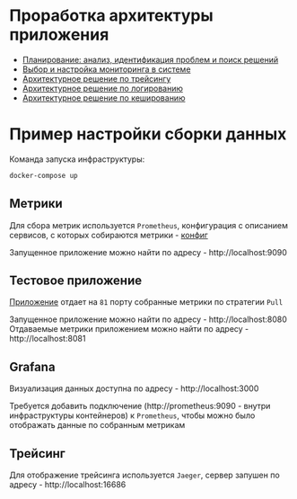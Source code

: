 # Проработка архитектуры приложения

- [Планирование: анализ, идентификация проблем и поиск решений](./Exc1/Планирование%20-%20анализ,%20идентификация%20проблем%20и%20поиск%20решений.md)
- [Выбор и настройка мониторинга в системе](./Exc2/Выбор%20и%20настройка%20мониторинга%20в%20системе».md)
- [Архитектурное решение по трейсингу](./Exc3/Архитектурное%20решение%20по%20трейсингу.md)
- [Архитектурное решение по логированию](./Exc4/Архитектурное%20решение%20по%20логированию.md)
- [Архитектурное решение по кешированию](./Exc5/Архитектурное%20решение%20по%20кешированию.md)

# Пример настройки сборки данных

Команда запуска инфраструктуры:

```bash
docker-compose up
```

## Метрики

Для сбора метрик используется `Prometheus`, конфигурация с описанием сервисов, с которых собираются метрики - [конфиг](./services/prometheus/prometheus.yml)

Запущенное приложение можно найти по адресу - http://localhost:9090

## Тестовое приложение

[Приложение](./services/app/) отдает на `81` порту собранные метрики по стратегии `Pull`

Запущенное приложение можно найти по адресу - http://localhost:8080
Отдаваемые метрики приложением можно найти по адресу - http://localhost:8081

## Grafana

Визуализация данных доступна по адресу - http://localhost:3000

Требуется добавить подключение (http://prometheus:9090 - внутри инфраструктуры контейнеров) к `Prometheus`, чтобы можно было отображать данные по собранным метрикам

## Трейсинг

Для отображение трейсинга используется `Jaeger`, сервер запушен по адресу - http://localhost:16686
